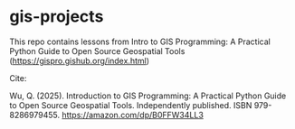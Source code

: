 # gis-projects

This repo contains lessons from Intro to GIS Programming: A Practical Python Guide to Open Source Geospatial Tools (https://gispro.gishub.org/index.html)

Cite:

Wu, Q. (2025). Introduction to GIS Programming: A Practical Python Guide to Open Source Geospatial Tools. Independently published. ISBN 979-8286979455. https://amazon.com/dp/B0FFW34LL3
